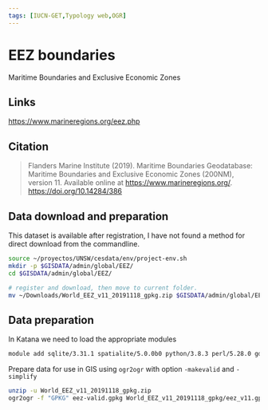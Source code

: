 ```yaml
---
tags: [IUCN-GET,Typology web,OGR]
---
```


# EEZ boundaries

Maritime Boundaries and Exclusive Economic Zones

## Links

https://www.marineregions.org/eez.php

## Citation
> Flanders Marine Institute (2019). Maritime Boundaries Geodatabase: Maritime Boundaries and Exclusive Economic Zones (200NM), version 11. Available online at https://www.marineregions.org/. https://doi.org/10.14284/386

 ## Data download and preparation

This dataset is available after registration, I have not found a method for direct download from the commandline.

```sh
source ~/proyectos/UNSW/cesdata/env/project-env.sh
mkdir -p $GISDATA/admin/global/EEZ/
cd $GISDATA/admin/global/EEZ/

# register and download, then move to current folder.
mv ~/Downloads/World_EEZ_v11_20191118_gpkg.zip $GISDATA/admin/global/EEZ/
```

## Data preparation
In Katana we need to load the appropriate modules

```sh title="Load modules for Katana"
module add sqlite/3.31.1 spatialite/5.0.0b0 python/3.8.3 perl/5.28.0 gdal/3.2.1 geos/3.8.1 proj/7.2.0
```

Prepare data for use in GIS using `ogr2ogr` with option `-makevalid` and `-simplify`

```sh title="OGR, do your thing!"
unzip -u World_EEZ_v11_20191118_gpkg.zip
ogr2ogr -f "GPKG" eez-valid.gpkg World_EEZ_v11_20191118_gpkg/eez_v11.gpkg -nlt PROMOTE_TO_MULTI -makevalid -simplify 0.0001
```

